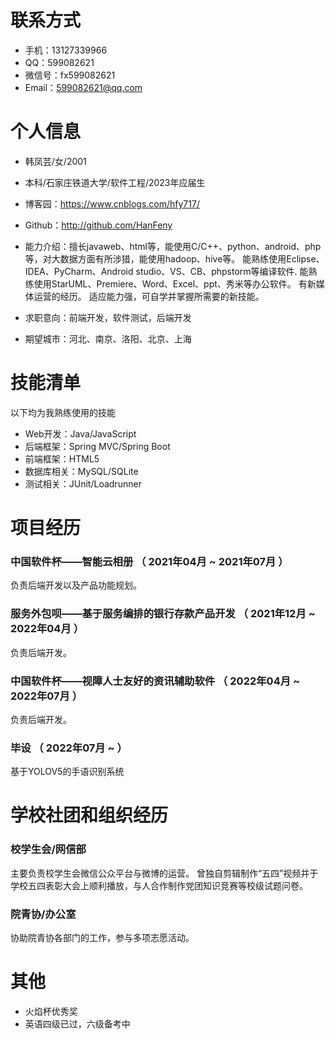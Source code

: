 
# 联系方式

- 手机：13127339966
- QQ：599082621
- 微信号：fx599082621
- Email：599082621@qq.com


# 个人信息

 - 韩凤芸/女/2001 
 - 本科/石家庄铁道大学/软件工程/2023年应届生
 - 博客园：https://www.cnblogs.com/hfy717/ 
 - Github：http://github.com/HanFeny

 - 能力介绍：擅长javaweb、html等，能使用C/C++、python、android、php等，对大数据方面有所涉猎，能使用hadoop、hive等。
            能熟练使用Eclipse、IDEA、PyCharm、Android studio、VS、CB、phpstorm等编译软件.
            能熟练使用StarUML、Premiere、Word、Excel、ppt、秀米等办公软件。
            有新媒体运营的经历。
            适应能力强，可自学并掌握所需要的新技能。
 - 求职意向：前端开发，软件测试，后端开发
 - 期望城市：河北、南京、洛阳、北京、上海


# 技能清单

以下均为我熟练使用的技能

- Web开发：Java/JavaScript
- 后端框架：Spring MVC/Spring Boot
- 前端框架：HTML5
- 数据库相关：MySQL/SQLite
- 测试相关：JUnit/Loadrunner

# 项目经历

### 中国软件杯——智能云相册 （ 2021年04月 ~ 2021年07月 ）
负责后端开发以及产品功能规划。

### 服务外包呗——基于服务编排的银行存款产品开发 （ 2021年12月 ~ 2022年04月 ）
负责后端开发。

### 中国软件杯——视障人士友好的资讯辅助软件 （ 2022年04月 ~ 2022年07月 ）
负责后端开发。

### 毕设 （ 2022年07月 ~ ）
基于YOLOV5的手语识别系统

  
# 学校社团和组织经历

### 校学生会/网信部
主要负责校学生会微信公众平台与微博的运营。
曾独自剪辑制作“五四”视频并于学校五四表彰大会上顺利播放，与人合作制作党团知识竞赛等校级试题问卷。

### 院青协/办公室
协助院青协各部门的工作，参与多项志愿活动。


# 其他
- 火焰杯优秀奖
- 英语四级已过，六级备考中
      
      

